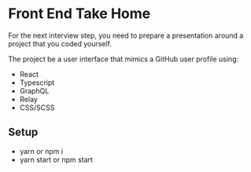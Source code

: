 # Front End Take Home

For the next interview step, you need to prepare a presentation around a project that you coded yourself.

The project be a user interface that mimics a GitHub user profile using:

- React
- Typescript
- GraphQL
- Relay
- CSS/SCSS

## Setup

- yarn or npm i
- yarn start or npm start
